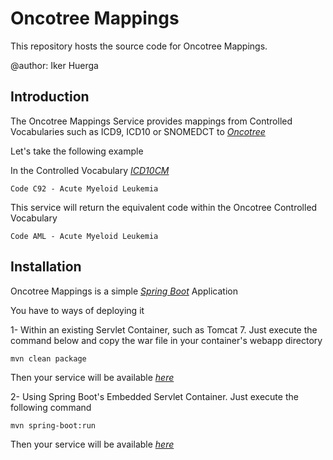 # Oncotree Mappings
This repository hosts the source code for Oncotree Mappings.

@author: Iker Huerga

## Introduction
The Oncotree Mappings Service provides mappings from Controlled Vocabularies such as ICD9, ICD10 or SNOMEDCT to [*Oncotree*](http://oncotree.mskcc.org/oncotree/)

Let's take the following example

In the Controlled Vocabulary [*ICD10CM*](http://www.cdc.gov/nchs/icd/icd10cm.htm)
 
```
Code C92 - Acute Myeloid Leukemia

```

This service will return the equivalent code within the Oncotree Controlled Vocabulary

```
Code AML - Acute Myeloid Leukemia

```


## Installation

Oncotree Mappings is a simple [*Spring Boot*](http://projects.spring.io/spring-boot/) Application

You have to ways of deploying it

1- Within an existing Servlet Container, such as Tomcat 7. Just execute the command below and copy the war file in your container's webapp directory

```
mvn clean package

```

Then your service will be available [*here*](http://localhost:8080/mappings) 


2- Using Spring Boot's Embedded Servlet Container. Just execute the following command

```
mvn spring-boot:run

```

Then your service will be available [*here*](http://localhost:8080/mappings) 

